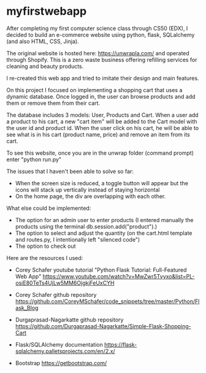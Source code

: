 # myfirstwebapp

After completing my first computer science class through CS50 (EDX), I decided to build an e-commerce website
using python, flask, SQLalchemy (and also HTML, CSS, Jinja).

The original website is hosted here: https://unwrapla.com/ and operated through Shopify. This is a zero waste business offering
refilling services for cleaning and beauty products.

I re-created this web app and tried to imitate their design and main features. 

On this project I focused on implementing a shopping cart that uses a dynamic database. Once logged in, the user can browse products 
and add them or remove them from their cart.

The database includes 3 models: User, Products and Cart. When a user add a product to his cart, a new "cart item" will be added
to the Cart model with the user id and product id. When the user click on his cart, he will be able to see what is in his cart
(product name, price) and remove an item from its cart.

To see this website, once you are in the unwrap folder (command prompt) enter "python run.py"

The issues that I haven't been able to solve so far:
- When the screen size is reduced, a toggle button will appear but the icons will stack up vertically instead of staying horizontal
- On the home page, the div are overlapping with each other.

What else could be implemented:
- The option for an admin user to enter products (I entered manually the products using the terminal db.session.add("product").) 
- The option to select and adjust the quantity (on the cart.html template and routes.py, I intentionally left "silenced code") 
- The option to check out


Here are the resources I used:

- Corey Schafer youtube tutorial "Python Flask Tutorial: Full-Featured Web App"
https://www.youtube.com/watch?v=MwZwr5Tvyxo&list=PL-osiE80TeTs4UjLw5MM6OjgkjFeUxCYH

- Corey Schafer github repository
https://github.com/CoreyMSchafer/code_snippets/tree/master/Python/Flask_Blog

- Durgaprasad-Nagarkatte github repository
https://github.com/Durgaprasad-Nagarkatte/Simple-Flask-Shopping-Cart

- Flask/SQLAlchemy documentation
https://flask-sqlalchemy.palletsprojects.com/en/2.x/

- Bootstrap
https://getbootstrap.com/

